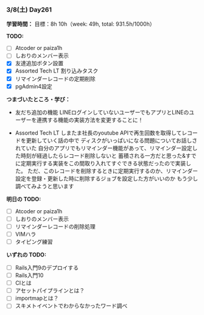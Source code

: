 ### 3/8(土) Day261

**学習時間：**
目標：8h
10h（week: 49h, total: 931.5h/1000h）

**TODO:**
- [ ] Atcoder or paiza1h
- [ ] しおりのメンバー表示
- [x] 友達追加ボタン設置
- [x] Assorted Tech LT
割り込みタスク
- [x] リマインダーレコードの定期削除
- [x] pgAdmin4設定

**つまづいたところ・学び：**
- 友だち追加の機能
LINEログインしていないユーザーでもアプリとLINEのユーザーを連携する機能の実装方法を変更することに！

- Assorted Tech LT
しまたま社長のyoutube APIで再生回数を取得してレコードを更新していく話の中で
ディスクがいっぱいになる問題についてお話しされていた
自分のアプリでもリマインダー機能があって、リマインダー設定した時刻が経過したらレコード削除しないと
蓄積される一方だと思った&すでに定期実行する実装をこの間取り入れてすぐできる状態だったので実装した。
ただ、このレコードを削除するときに定期実行するのか、リマインダー設定を登録・更新した時に削除するジョブを設定した方がいいのか
もう少し調べてみようと思います

**明日の TODO:**
- [ ] Atcoder or paiza1h
- [ ] しおりのメンバー表示
- [ ] リマインダーレコードの削除処理
- [ ] VIMハラ
- [ ] タイピング練習

**いずれの TODO:**
- [ ] Rails入門9のデプロイする
- [ ] Rails入門10
- [ ] CIとは
- [ ] アセットパイプラインとは？
- [ ] importmapとは？
- [ ] スキメトイベントでわからなかったワード調べ

